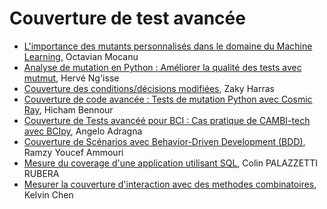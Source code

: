 # Couverture de test avancée

- [L'importance des mutants personnalisés dans le domaine du Machine Learning](https://github.com/umontreal-diro/IFT3913/tree/main/presentations/Semaine6/KelvinChen), Octavian Mocanu
- [Analyse de mutation en Python : Améliorer la qualité des tests avec mutmut](https://github.com/umontreal-diro/IFT3913/tree/main/presentations/Semaine6/Herve_Ngisse), Hervé Ng'isse
- [Couverture des conditions/décisions modifiées](https://github.com/umontreal-diro/IFT3913/tree/main/presentations/Semaine6/ZakyHarras), Zaky Harras
- [Couverture de code avancée : Tests de mutation Python avec Cosmic Ray](https://github.com/umontreal-diro/IFT3913/tree/main/presentations/Semaine6/Hicham_Bennour), Hicham Bennour
- [Couverture de Tests avancéé pour BCI : Cas pratique de CAMBI-tech avec BCIpy](https://github.com/umontreal-diro/IFT3913/tree/main/presentations/Semaine6/Angelo_Adragna), Angelo Adragna
- [Couverture de Scénarios avec Behavior-Driven Development (BDD)](https://github.com/umontreal-diro/IFT3913/tree/main/presentations/Semaine6/Ramzy-Youcef-Ammouri), Ramzy Youcef Ammouri
- [Mesure du coverage d'une application utilisant SQL](https://github.com/umontreal-diro/IFT3913/tree/main/presentations/Semaine6/Colin_PALAZZETTI%20RUBERA), Colin PALAZZETTI RUBERA
- [Mesurer la couverture d'interaction avec des methodes combinatoires](https://github.com/umontreal-diro/IFT3913/tree/main/presentations/Semaine6/KelvinChen), Kelvin Chen
  
